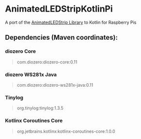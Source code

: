# AnimatedLEDStripKotlinPi

A port of the [AnimatedLEDStrip Library](https://github.com/maxnz/AnimatedLEDStrip) to Kotlin for Raspberry Pis

## Dependencies (Maven coordinates):

### diozero Core
> com.diozero:diozero-core:0.11

### diozero WS281x Java
> com.diozero:diozero-ws281x-java:0.11

### Tinylog
> org.tinylog:tinylog:1.3.5

### Kotlinx Coroutines Core
> org.jetbrains.kotlinx:kotlinx-coroutines-core:1.0.0
